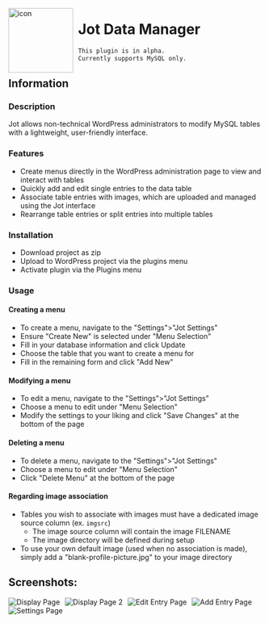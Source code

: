 
<img src="https://i.imgur.com/E3D0T2A.png"
     alt="icon"
     height="128"
     style="float: left; margin-right: 10px;" />
     
# Jot Data Manager

```diff
This plugin is in alpha.
Currently supports MySQL only.
```
## Information

### Description
<p>Jot allows non-technical WordPress administrators to modify MySQL
tables with a lightweight, user-friendly interface.</p>

### Features
* Create menus directly in the WordPress administration page to view and interact with tables
* Quickly add and edit single entries to the data table
* Associate table entries with images, which are uploaded and managed using the Jot interface
* Rearrange table entries or split entries into multiple tables

### Installation
* Download project as zip
* Upload to WordPress project via the plugins menu
* Activate plugin via the Plugins menu

### Usage
#### Creating a menu
* To create a menu, navigate to the "Settings">"Jot Settings"
* Ensure "Create New" is selected under "Menu Selection"
* Fill in your database information and click Update
* Choose the table that you want to create a menu for
* Fill in the remaining form and click "Add New"

#### Modifying a menu
* To edit a menu, navigate to the "Settings">"Jot Settings"
* Choose a menu to edit under "Menu Selection"
* Modify the settings to your liking and click "Save Changes" at the bottom of the page

#### Deleting a menu
* To delete a menu, navigate to the "Settings">"Jot Settings"
* Choose a menu to edit under "Menu Selection"
* Click "Delete Menu" at the bottom of the page

#### Regarding image association
* Tables you wish to associate with images must have a dedicated image source column (ex. `imgsrc`)
     * The image source column will contain the image FILENAME
     * The image directory will be defined during setup
* To use your own default image (used when no association is made), 
       simply add a "blank-profile-picture.jpg" to your image directory

## Screenshots:
<img src="https://i.imgur.com/PiYq2sW.png"
     alt="Display Page"
     style="float: left; margin-right: 10px;" />

<img src="https://i.imgur.com/CLpzucS.png"
     alt="Display Page 2"
     style="float: left; margin-right: 10px;" />

<img src="https://i.imgur.com/mIuDTfL.png"
     alt="Edit Entry Page"
     style="float: left; margin-right: 10px;" />
     
<img src="https://i.imgur.com/nFTwktu.png"
     alt="Add Entry Page"
     style="float: left; margin-right: 10px;" />
     
<img src="https://i.imgur.com/75Z7ngI.png"
     alt="Settings Page"
     style="float: left; margin-right: 10px;" />
